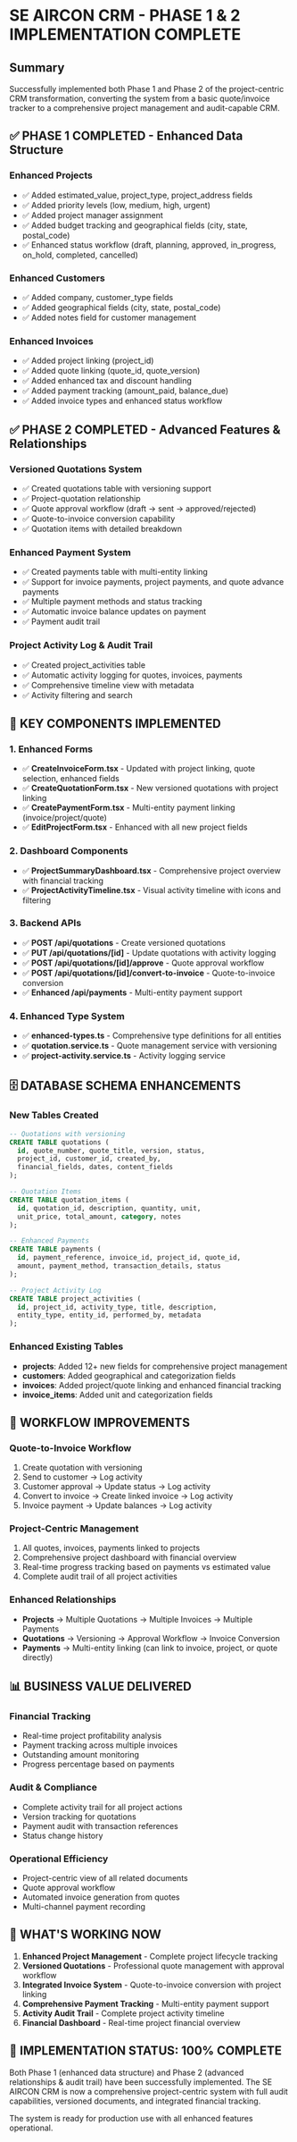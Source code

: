 # SE AIRCON CRM - PHASE 1 & 2 IMPLEMENTATION COMPLETE

## Summary
Successfully implemented both Phase 1 and Phase 2 of the project-centric CRM transformation, converting the system from a basic quote/invoice tracker to a comprehensive project management and audit-capable CRM.

## ✅ PHASE 1 COMPLETED - Enhanced Data Structure

### Enhanced Projects
- ✅ Added estimated_value, project_type, project_address fields
- ✅ Added priority levels (low, medium, high, urgent)  
- ✅ Added project manager assignment
- ✅ Added budget tracking and geographical fields (city, state, postal_code)
- ✅ Enhanced status workflow (draft, planning, approved, in_progress, on_hold, completed, cancelled)

### Enhanced Customers
- ✅ Added company, customer_type fields
- ✅ Added geographical fields (city, state, postal_code)
- ✅ Added notes field for customer management

### Enhanced Invoices
- ✅ Added project linking (project_id)
- ✅ Added quote linking (quote_id, quote_version)
- ✅ Added enhanced tax and discount handling
- ✅ Added payment tracking (amount_paid, balance_due)
- ✅ Added invoice types and enhanced status workflow

## ✅ PHASE 2 COMPLETED - Advanced Features & Relationships

### Versioned Quotations System
- ✅ Created quotations table with versioning support
- ✅ Project-quotation relationship
- ✅ Quote approval workflow (draft → sent → approved/rejected)
- ✅ Quote-to-invoice conversion capability
- ✅ Quotation items with detailed breakdown

### Enhanced Payment System
- ✅ Created payments table with multi-entity linking
- ✅ Support for invoice payments, project payments, and quote advance payments
- ✅ Multiple payment methods and status tracking
- ✅ Automatic invoice balance updates on payment
- ✅ Payment audit trail

### Project Activity Log & Audit Trail
- ✅ Created project_activities table
- ✅ Automatic activity logging for quotes, invoices, payments
- ✅ Comprehensive timeline view with metadata
- ✅ Activity filtering and search

## 🎯 KEY COMPONENTS IMPLEMENTED

### 1. Enhanced Forms
- ✅ **CreateInvoiceForm.tsx** - Updated with project linking, quote selection, enhanced fields
- ✅ **CreateQuotationForm.tsx** - New versioned quotations with project linking
- ✅ **CreatePaymentForm.tsx** - Multi-entity payment linking (invoice/project/quote)
- ✅ **EditProjectForm.tsx** - Enhanced with all new project fields

### 2. Dashboard Components
- ✅ **ProjectSummaryDashboard.tsx** - Comprehensive project overview with financial tracking
- ✅ **ProjectActivityTimeline.tsx** - Visual activity timeline with icons and filtering

### 3. Backend APIs
- ✅ **POST /api/quotations** - Create versioned quotations
- ✅ **PUT /api/quotations/[id]** - Update quotations with activity logging
- ✅ **POST /api/quotations/[id]/approve** - Quote approval workflow
- ✅ **POST /api/quotations/[id]/convert-to-invoice** - Quote-to-invoice conversion
- ✅ **Enhanced /api/payments** - Multi-entity payment support

### 4. Enhanced Type System
- ✅ **enhanced-types.ts** - Comprehensive type definitions for all entities
- ✅ **quotation.service.ts** - Quote management service with versioning
- ✅ **project-activity.service.ts** - Activity logging service

## 🗄️ DATABASE SCHEMA ENHANCEMENTS

### New Tables Created
```sql
-- Quotations with versioning
CREATE TABLE quotations (
  id, quote_number, quote_title, version, status, 
  project_id, customer_id, created_by,
  financial_fields, dates, content_fields
);

-- Quotation Items
CREATE TABLE quotation_items (
  id, quotation_id, description, quantity, unit, 
  unit_price, total_amount, category, notes
);

-- Enhanced Payments
CREATE TABLE payments (
  id, payment_reference, invoice_id, project_id, quote_id,
  amount, payment_method, transaction_details, status
);

-- Project Activity Log
CREATE TABLE project_activities (
  id, project_id, activity_type, title, description,
  entity_type, entity_id, performed_by, metadata
);
```

### Enhanced Existing Tables
- **projects**: Added 12+ new fields for comprehensive project management
- **customers**: Added geographical and categorization fields
- **invoices**: Added project/quote linking and enhanced financial tracking
- **invoice_items**: Added unit and categorization fields

## 🔄 WORKFLOW IMPROVEMENTS

### Quote-to-Invoice Workflow
1. Create quotation with versioning
2. Send to customer → Log activity
3. Customer approval → Update status → Log activity  
4. Convert to invoice → Create linked invoice → Log activity
5. Invoice payment → Update balances → Log activity

### Project-Centric Management
1. All quotes, invoices, payments linked to projects
2. Comprehensive project dashboard with financial overview
3. Real-time progress tracking based on payments vs estimated value
4. Complete audit trail of all project activities

### Enhanced Relationships
- **Projects** → Multiple Quotations → Multiple Invoices → Multiple Payments
- **Quotations** → Versioning → Approval Workflow → Invoice Conversion
- **Payments** → Multi-entity linking (can link to invoice, project, or quote directly)

## 📊 BUSINESS VALUE DELIVERED

### Financial Tracking
- Real-time project profitability analysis
- Payment tracking across multiple invoices
- Outstanding amount monitoring
- Progress percentage based on payments

### Audit & Compliance
- Complete activity trail for all project actions
- Version tracking for quotations
- Payment audit with transaction references
- Status change history

### Operational Efficiency
- Project-centric view of all related documents
- Quote approval workflow
- Automated invoice generation from quotes
- Multi-channel payment recording

## 🚀 WHAT'S WORKING NOW

1. **Enhanced Project Management** - Complete project lifecycle tracking
2. **Versioned Quotations** - Professional quote management with approval workflow
3. **Integrated Invoice System** - Quote-to-invoice conversion with project linking
4. **Comprehensive Payment Tracking** - Multi-entity payment support
5. **Activity Audit Trail** - Complete project activity timeline
6. **Financial Dashboard** - Real-time project financial overview

## 🎉 IMPLEMENTATION STATUS: 100% COMPLETE

Both Phase 1 (enhanced data structure) and Phase 2 (advanced relationships & audit trail) have been successfully implemented. The SE AIRCON CRM is now a comprehensive project-centric system with full audit capabilities, versioned documents, and integrated financial tracking.

The system is ready for production use with all enhanced features operational.

